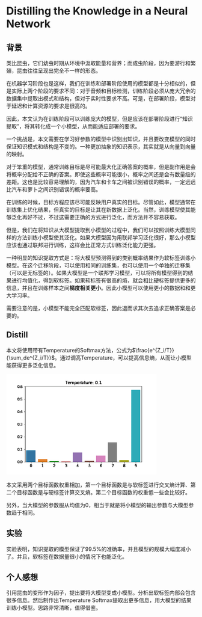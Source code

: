 # Distilling the Knowledge in a Neural Network

## 背景

类比昆虫，它们幼虫时期从环境中汲取能量和营养；而成虫阶段，因为要游行和繁殖，昆虫往往呈现出完全不一样的形态。

在机器学习阶段也是这样，我们在训练和部署阶段使用的模型都是十分相似的，但是实际上两个阶段的要求不同：对于音频和目标检测，训练阶段必须从庞大冗余的数据集中提取出模式和结构，但对于实时性要求不高。可是，在部署阶段，模型对于延迟和计算资源的要求是很高的。

因此，本文认为在训练阶段可以训练庞大的模型，但是应该在部署阶段进行“知识提取”，将其转化成一个小模型，从而能适应部署的要求。

一个挑战是，本文需要在学习好参数的模型中识别出知识，并且要改变模型的同时保证知识模式和结构是不变的。一种更加抽象的知识表示，其实就是从向量到向量的映射。

对于笨重的模型，通常训练目标是尽可能最大化正确答案的概率，但是副作用是会将概率分配给不正确的答案。即使这些概率可能很小，概率之间还是会有数量级的差距。这也是比较容易理解的，因为汽车和卡车之间被识别错误的概率，一定远远比汽车和萝卜之间识别错误的概率要高。

在训练的时候，目标方程应该尽可能反映用户真实的目标。尽管如此，模型通常在训练集上优化结果，但真实的目标是让其在新数据上泛化。当然，训练模型使其能够泛化再好不过，不过这需要正确的方式进行泛化，而方法并不容易获取。

但是，我们在将知识从大模型提取到小模型的过程中，我们可以按照训练大模型同样的方法训练小模型使其泛化。如果大模型因为用联邦学习泛化很好，那么小模型应该也通过联邦进行训练，这样会比正常方式训练泛化能力更强。

一种明显的知识提取方式是：将大模型预测得到的类别概率结果作为软标签训练小模型。在这个迁移阶段，可以使用相同的训练集，也可以使用一个单独的迁移集（可以是无标签的）。如果大模型是一个联邦学习模型，可以将所有模型得到的结果进行均值化，得到软标签。如果软标签有很高的熵，就会相比硬标签提供更多的信息，并且在训练样本之间**梯度相关更小**。因此小模型可以使用更小的数据和和更大学习率。

需要注意的是，小模型不能完全匹配软标签，因此退而求其次去追求正确答案是必要的。

## Distill

本文将使用带有Temperature的Softmax方法，公式为$\frac{e^{Z_i/T}}{\sum_de^{Z_i/T}}$。通过调高Temperature，可以提高信息熵，从而让小模型能获得更多泛化信息。

![Temperature Softmax](./fig/Temperature%20Softmax.gif)

本文采用两个目标函数权重相加，第一个目标函数是与软标签进行交叉熵计算、第二个目标函数是与硬标签计算交叉熵。第二个目标函数的权重低一些会比较好。

另外，当大模型的参数服从均值为0，相当于就是将小模型的输出参数与大模型参数趋于相同。

## 实验

实验表明，知识提取的模型保证了99.5%的准确率，并且模型的规模大幅度减小了。并且，软标签在数据量很小的情况下也能泛化。

## 个人感想

引用昆虫的变形作为因子，提出要将大模型变成小模型。分析出软标签内部会包含很多信息。然后制作出Temperature Softmax提取出更多信息，用大模型的结果训练小模型。思路非常清晰，值得借鉴。
